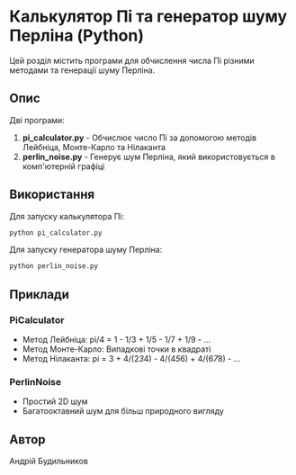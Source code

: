# Калькулятор Пі та генератор шуму Перліна (Python)

Цей розділ містить програми для обчислення числа Пі різними методами та генерації шуму Перліна.

## Опис

Дві програми:
1. **pi_calculator.py** - Обчислює число Пі за допомогою методів Лейбніца, Монте-Карло та Нілаканта
2. **perlin_noise.py** - Генерує шум Перліна, який використовується в комп'ютерній графіці

## Використання

Для запуску калькулятора Пі:

```bash
python pi_calculator.py
```

Для запуску генератора шуму Перліна:

```bash
python perlin_noise.py
```

## Приклади

### PiCalculator
- Метод Лейбніца: pi/4 = 1 - 1/3 + 1/5 - 1/7 + 1/9 - ...
- Метод Монте-Карло: Випадкові точки в квадраті
- Метод Нілаканта: pi = 3 + 4/(2*3*4) - 4/(4*5*6) + 4/(6*7*8) - ...

### PerlinNoise
- Простий 2D шум
- Багатооктавний шум для більш природного вигляду

## Автор

Андрій Будильников
